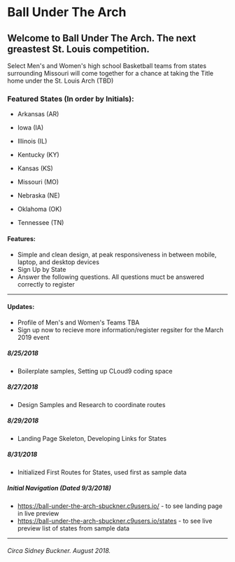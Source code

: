 # Ball Under The Arch 
## Welcome to Ball Under The Arch. The next greastest St. Louis competition. 
Select Men's and Women's high school Basketball teams from states surrounding Missouri
will come together for a chance at taking the Title home under the St. Louis Arch (TBD)

### Featured States (In order by Initials):

+ Arkansas (AR)
+ Iowa (IA)
+ Illinois (IL)

+ Kentucky (KY)
+ Kansas (KS)
+ Missouri (MO)

+ Nebraska (NE)
+ Oklahoma (OK)
+ Tennessee (TN)

#### Features:

+ Simple and clean design, at peak responsiveness in between mobile, laptop, and desktop devices
+ Sign Up by State
+ Answer the following questions. All questions muct be answered correctly to register 

---

#### Updates:
+ Profile of Men's and Women's Teams TBA
+ Sign up now to recieve more information/register regsiter for the March 2019 event 

##### 8/25/2018
+ Boilerplate samples, Setting up CLoud9 coding space
##### 8/27/2018
+ Design Samples and Research to coordinate routes
##### 8/29/2018
+ Landing Page Skeleton, Developing Links for States 
##### 8/31/2018
+ Initialized First Routes for States, used first as sample data


##### Initial Navigation (Dated 9/3/2018)
+ https://ball-under-the-arch-sbuckner.c9users.io/ - to see landing page in live preview
+ https://ball-under-the-arch-sbuckner.c9users.io/states - to see live preview list of states from sample data






---
###### Circa Sidney Buckner. August 2018.